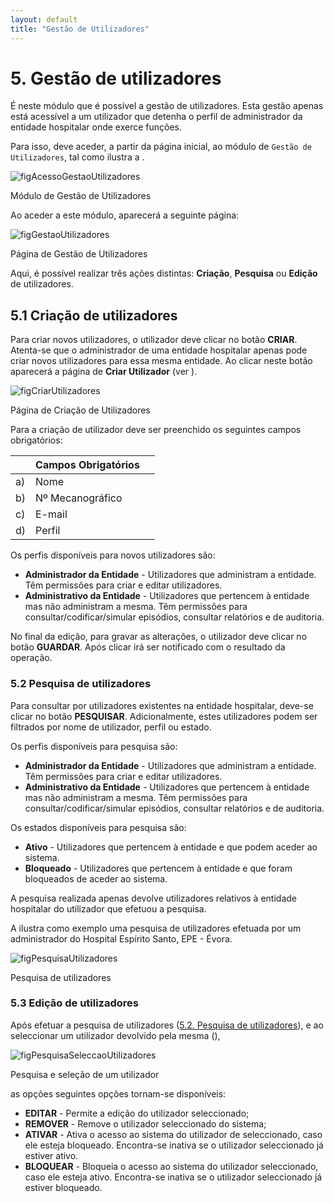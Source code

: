 ```yaml
---
layout: default
title: "Gestão de Utilizadores"
---
```



# 5. Gestão de utilizadores
<p id="gestaoUtilizadores"></p>

É neste módulo que é possível a gestão de utilizadores. Esta gestão apenas está acessível a um utilizador que detenha o perfil de administrador da entidade hospitalar onde exerce funções.

Para isso, deve aceder, a partir da página inicial, ao módulo de `Gestão de Utilizadores`, tal como ilustra a [](#figAcessoGestaoUtilizadores).

![figAcessoGestaoUtilizadores](img/pages/5_1.jpg)

<p class="caption" id="figAcessoGestaoUtilizadores">Módulo de Gestão de Utilizadores</p>

Ao aceder a este módulo, aparecerá a seguinte página:

![figGestaoUtilizadores](img/pages/5_2.jpg)

<p class="caption" id="figGestaoUtilizadores">Página de Gestão de Utilizadores </p>

Aqui, é possível realizar três ações distintas: **Criação**, **Pesquisa** ou **Edição** de utilizadores. 

## 5.1 Criação de utilizadores

Para criar novos utilizadores, o utilizador deve clicar no botão **CRIAR**. 
Atenta-se que o administrador de uma entidade hospitalar apenas pode criar novos utilizadores para essa mesma entidade.
Ao clicar neste botão aparecerá a página de **Criar Utilizador** (ver [](#figCriarUtilizadores)).

![figCriarUtilizadores](img/pages/5_1_1.jpg)

<p class="caption" id="figCriarUtilizadores">Página de Criação de Utilizadores </p>

Para a criação de utilizador deve ser preenchido os seguintes campos obrigatórios:

|    |  Campos Obrigatórios   					| 		|    
|----|------------------------------------------|-------|
| a) |  Nome       		                		|		|
| b) |  Nº Mecanográfico                   		|		|
| c) |  E-mail				              		|		|
| d) |  Perfil                          		| 		|

Os perfis disponíveis para novos utilizadores são:

* **Administrador da Entidade** - Utilizadores que administram a entidade. Têm permissões para criar e editar utilizadores.
* **Administrativo da Entidade** - Utilizadores que pertencem à entidade mas não administram a mesma. Têm permissões para consultar/codificar/simular episódios, consultar relatórios e de auditoria.

No final da edição, para gravar as alterações, o utilizador deve clicar no botão **GUARDAR**. Após clicar irá ser notificado com o resultado da operação.

 
### 5.2 Pesquisa de utilizadores 

Para consultar por utilizadores existentes na entidade hospitalar, deve-se clicar no botão **PESQUISAR**.
Adicionalmente, estes utilizadores podem ser filtrados por nome de utilizador, perfil ou estado.

Os perfis disponíveis para pesquisa são:

* **Administrador da Entidade** - Utilizadores que administram a entidade. Têm permissões para criar e editar utilizadores.
* **Administrativo da Entidade** - Utilizadores que pertencem à entidade mas não administram a mesma. Têm permissões para consultar/codificar/simular episódios, consultar relatórios e de auditoria.

Os estados disponíveis para pesquisa são:

* **Ativo** - Utilizadores que pertencem à entidade e que podem aceder ao sistema.
* **Bloqueado** - Utilizadores que pertencem à entidade e que foram bloqueados de aceder ao sistema.

A pesquisa realizada apenas devolve utilizadores relativos à entidade hospitalar do utilizador que efetuou a pesquisa.

A [](#figPesquisaUtilizadores) ilustra como exemplo uma pesquisa de utilizadores efetuada por um administrador do Hospital Espírito Santo, EPE - Évora.

![figPesquisaUtilizadores](img/pages/5_2_1.jpg)

<p class="caption" id="figPesquisaUtilizadores">Pesquisa de utilizadores</p>

### 5.3 Edição de utilizadores

Após efetuar a pesquisa de utilizadores ([5.2. Pesquisa de utilizadores](#pesquisa-de-utilizadores)), e ao seleccionar um utilizador devolvido pela mesma ([](#figPesquisaSeleccaoUtilizadores)),

![figPesquisaSeleccaoUtilizadores](img/pages/5_3_1.jpg)

<p class="caption" id="figPesquisaSeleccaoUtilizadores">Pesquisa e seleção de um utilizador</p>

as opções seguintes opções tornam-se disponíveis:

* **EDITAR** - Permite a edição do utilizador seleccionado;
* **REMOVER** - Remove o utilizador seleccionado do sistema;
* **ATIVAR** - Ativa o acesso ao sistema do utilizador de seleccionado, caso ele esteja bloqueado. Encontra-se inativa se o utilizador seleccionado já estiver ativo.
* **BLOQUEAR** - Bloqueia o acesso ao sistema do utilizador seleccionado, caso ele esteja ativo. Encontra-se inativa se o utilizador seleccionado já estiver bloqueado.

